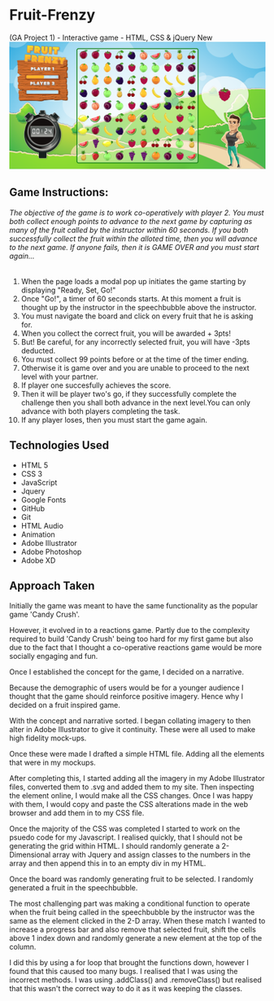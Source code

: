 # Fruit-Frenzy
(GA Project 1) - Interactive game - HTML, CSS &amp; jQuery
New
![Image of game](./snapshot.png)
## Game Instructions:

###### The objective of the game is to work co-operatively with player 2. You must both collect enough points to advance to the next game by capturing as many of the fruit called by the instructor within 60 seconds. If you both successfully collect the fruit within the alloted time, then you will advance to the next game. If anyone fails, then it is GAME OVER and you must start again...

1. When the page loads a modal pop up initiates the game starting by displaying "Ready, Set, Go!"
2. Once "Go!", a timer of 60 seconds starts. At this moment a fruit is thought up by the instructor in the speechbubble above the instructor.
3. You must navigate the board and click on every fruit that he is asking for.
4. When you collect the correct fruit, you will be awarded + 3pts!
5. But! Be careful, for any incorrectly selected fruit, you will have -3pts deducted.
6. You must collect 99 points before or at the time of the timer ending.
7. Otherwise it is game over and you are unable to proceed to the next level with your partner.
8. If player one succesfully achieves the score.
9. Then it will be player two's go, if they successfully complete the challenge then you shall both advance in the next level.You can only advance with both players completing the task.
10. If any player loses, then you must start the game again.

## Technologies Used
* HTML 5
* CSS 3
* JavaScript
* Jquery
* Google Fonts
* GitHub
* Git
* HTML Audio
* Animation
* Adobe Illustrator
* Adobe Photoshop
* Adobe XD

## Approach Taken
Initially the game was meant to have the same functionality as the popular game 'Candy Crush'.

However, it evolved in to a reactions game. Partly due to the complexity required to build 'Candy Crush' being too hard for my first game but also due to the fact that I thought a co-operative reactions game would be more socially engaging and fun.

Once I established the concept for the game, I decided on a narrative.

Because the demographic of users would be for a younger audience I thought that the game should reinforce positive imagery. Hence why I decided on a fruit inspired game.

With the concept and narrative sorted. I began collating imagery to then alter in Adobe Illustrator to give it continuity. These were all used to make high fidelity mock-ups.

Once these were made I drafted a simple HTML file. Adding all the elements that were in my mockups.

After completing this, I started adding all the imagery in my Adobe Illustrator files, converted them to .svg and added them to my site. Then inspecting the element online, I would make all the CSS changes. Once I was happy with them, I would copy and paste the CSS alterations made in the web browser and add them in to my CSS file.

Once the majority of the CSS was completed I started to work on the psuedo code for my Javascript. I realised quickly, that I should not be generating the grid within HTML. I should randomly generate a 2-Dimensional array with Jquery and assign classes to the numbers in the array and then append this in to an empty div in my HTML.

Once the board was randomly generating fruit to be selected. I randomly generated a fruit in the speechbubble.

The most challenging part was making a conditional function to operate when the fruit being called in the speechbubble by the instructor was the same as the element clicked in the 2-D array. When these match I wanted to increase a progress bar and also remove that selected fruit, shift the cells above 1 index down and randomly generate a new element at the top of the column.

I did this by using a for loop that brought the functions down, however I found that this caused too many bugs. I realised that I was using the incorrect methods. I was using .addClass() and .removeClass() but realised that this wasn't the correct way to do it as it was keeping the classes.
